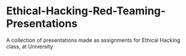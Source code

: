 # Ethical-Hacking-Red-Teaming-Presentations
A collection of presentations made as assignments for Ethical Hacking class, at University
